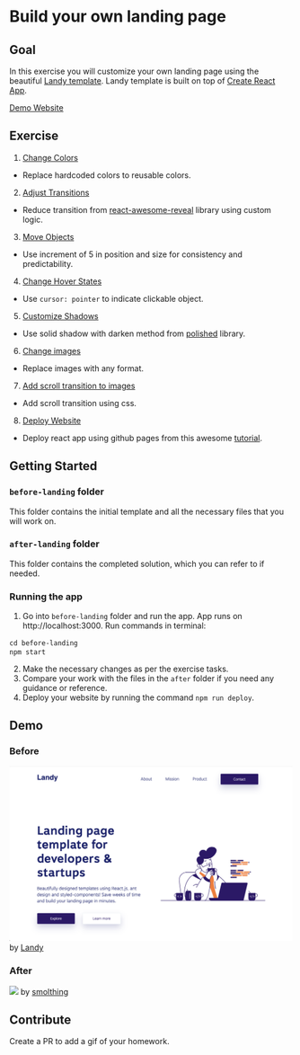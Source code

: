 # Build your own landing page

## Goal
In this exercise you will customize your own landing page using the beautiful [Landy template](https://github.com/issaafalkattan/react-landing-page-template-2021). Landy template is built on top of [Create React App](https://create-react-app.dev/).

[Demo Website](https://smolthing.github.io/landing-page-landy/)

## Exercise
1. [Change Colors](https://github.com/smolthing/landing-page-landy/commit/8dee3f7bb0b5fe8b7b7d3ea6715ee6d24bf1ba8a)
 - Replace hardcoded colors to reusable colors.
2. [Adjust Transitions](https://github.com/smolthing/landing-page-landy/commit/adf430015e4110db7bd1881c62fd4853ae9dbc18)
 - Reduce transition from [react-awesome-reveal](https://react-awesome-reveal.morello.dev/) library using custom logic.
3. [Move Objects](https://github.com/smolthing/landing-page-landy/commit/859ec5c9bc6ec9cc8cf1ae2c6ce89440c311c19d)
 - Use increment of 5 in position and size for consistency and predictability.
4. [Change Hover States](https://github.com/smolthing/landing-page-landy/commit/6db799f8a4e08b5c53ea2b91fe678f5101dcea5f)
 - Use `cursor: pointer` to indicate clickable object.
5. [Customize Shadows](https://github.com/smolthing/landing-page-landy/commit/d44142a3129bc1d96c769e4ffbf1c78c21b97ff4)
 - Use solid shadow with darken method from [polished](https://polished.js.org/docs/) library.
6. [Change images](https://github.com/smolthing/landing-page-landy/commit/c25f777bee4445c4c7cddc47d890729fd0a233f7)
 - Replace images with any format.
7. [Add scroll transition to images](https://github.com/smolthing/landing-page-landy/commit/2eb7cb558140cae9445d245967a76a43b82489ad)
 - Add scroll transition using css.
8. [Deploy Website](https://github.com/smolthing/landing-page-landy/commit/d340c2dde8bde93677603433168bed2de62b8433)
 - Deploy react app using github pages from this awesome [tutorial](https://github.com/gitname/react-gh-pages).

## Getting Started
### `before-landing` folder
This folder contains the initial template and all the necessary files that you will work on.

### `after-landing` folder
This folder contains the completed solution, which you can refer to if needed.

### Running the app
1. Go into `before-landing` folder and run the app. App runs on http://localhost:3000. Run commands in terminal:
```
cd before-landing
npm start
```
2. Make the necessary changes as per the exercise tasks.
3. Compare your work with the files in the `after` folder if you need any guidance or reference.
4. Deploy your website by running the command `npm run deploy`.

## Demo
### Before
![](./images/landy.png)
by [Landy](https://landy-web.netlify.app/)
### After
![](./images/after-landy.gif)
by [smolthing](https://smolthing.github.io/landing-page-landy)

## Contribute
Create a PR to add a gif of your homework.
